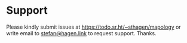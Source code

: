 # Support

Please kindly submit issues at https://todo.sr.ht/~sthagen/mapology or write email to stefan@hagen.link to request support. Thanks.

